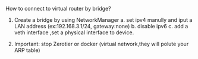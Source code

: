 How to connect to  virtual router by bridge?

1. Create a bridge by using NetworkManager
    a. set ipv4 manully and iput a LAN address (ex:192.168.3.1/24, gateway:none)
    b. disable ipv6
    c. add a veth interface ,set a physical interface to device.

2. Important: stop Zerotier or docker (virtual network,they will polute your ARP table)
